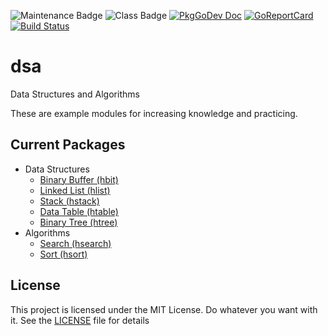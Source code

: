 ![Maintenance Badge](https://img.shields.io/badge/Maintained-yes-success)
![Class Badge](https://img.shields.io/badge/Status-experimental-yellow)
[![PkgGoDev Doc](https://pkg.go.dev/badge/github.com/snhilde/dsa)](https://pkg.go.dev/github.com/snhilde/dsa)
[![GoReportCard](https://goreportcard.com/badge/github.com/snhilde/dsa)](https://goreportcard.com/report/github.com/snhilde/dsa)
[![Build Status](https://travis-ci.com/snhilde/dsa.svg?branch=master)](https://travis-ci.com/snhilde/dsa)

# dsa

Data Structures and Algorithms

These are example modules for increasing knowledge and practicing.


## Current Packages

* Data Structures
	* [Binary Buffer (hbit)](https://pkg.go.dev/github.com/snhilde/dsa/data_structures/hbit)
	* [Linked List (hlist)](https://pkg.go.dev/github.com/snhilde/dsa/data_structures/hlist)
	* [Stack (hstack)](https://pkg.go.dev/github.com/snhilde/dsa/data_structures/hstack)
	* [Data Table (htable)](https://pkg.go.dev/github.com/snhilde/dsa/data_structures/htable)
	* [Binary Tree (htree)](https://pkg.go.dev/github.com/snhilde/dsa/data_structures/htree)
* Algorithms
	* [Search (hsearch)](https://pkg.go.dev/github.com/snhilde/dsa/algorithms/hsearch)
	* [Sort (hsort)](https://pkg.go.dev/github.com/snhilde/dsa/algorithms/hsort)


## License ##

This project is licensed under the MIT License. Do whatever you want with it.
See the [LICENSE](LICENSE) file for details
